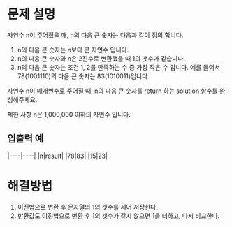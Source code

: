 # 문제 설명
자연수 n이 주어졌을 때, n의 다음 큰 숫자는 다음과 같이 정의 합니다.

1. n의 다음 큰 숫자는 n보다 큰 자연수 입니다.
2. n의 다음 큰 숫자와 n은 2진수로 변환했을 때 1의 갯수가 같습니다.
3. n의 다음 큰 숫자는 조건 1, 2를 만족하는 수 중 가장 작은 수 입니다.
예를 들어서 78(1001110)의 다음 큰 숫자는 83(1010011)입니다.

자연수 n이 매개변수로 주어질 때, n의 다음 큰 숫자를 return 하는 solution 함수를 완성해주세요.

제한 사항
n은 1,000,000 이하의 자연수 입니다.

## 입출력 예

|----|----|
|n|result|
|78|83|
|15|23|

# 해결방법
1. 이진법으로 변환 후 문자열의 1의 갯수를 세어 저장한다. 
2. 반환값도 이진법으로 변환 후 1의 갯수가 같지 않으면 1을 더하고, 다시 비교한다.
